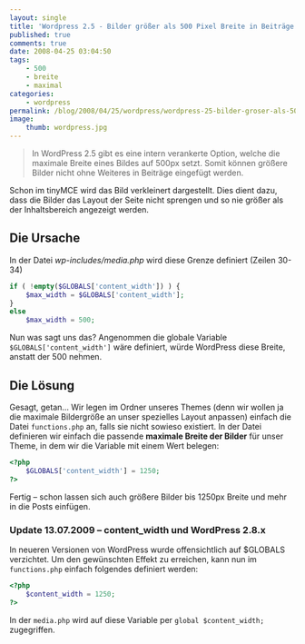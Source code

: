 ```yaml
---
layout: single
title: 'Wordpress 2.5 - Bilder größer als 500 Pixel Breite in Beiträge einfügen'
published: true
comments: true
date: 2008-04-25 03:04:50
tags:
    - 500
    - breite
    - maximal
categories:
    - wordpress
permalink: /blog/2008/04/25/wordpress/wordpress-25-bilder-groser-als-500-pixel-breite-in-beitrage-einfugen
image:
    thumb: wordpress.jpg
---
```

> In WordPress 2.5 gibt es eine intern verankerte Option, welche die maximale Breite eines Bildes auf 500px setzt. Somit können größere Bilder nicht ohne Weiteres in Beiträge eingefügt werden.

Schon im tinyMCE wird das Bild verkleinert dargestellt. Dies dient dazu, dass die Bilder das Layout der Seite nicht 
sprengen und so nie größer als der Inhaltsbereich angezeigt werden.

## Die Ursache

In der Datei _wp-includes/media.php_ wird diese Grenze definiert (Zeilen 30-34)

```php
if ( !empty($GLOBALS['content_width']) ) {
   	$max_width = $GLOBALS['content_width'];
}
else
	$max_width = 500;
```

Nun was sagt uns das? Angenommen die globale Variable `$GLOBALS['content_width']` wäre definiert, 
würde WordPress diese Breite, anstatt der 500 nehmen.

## Die Lösung

Gesagt, getan&#8230; Wir legen im Ordner unseres Themes (denn wir wollen ja die maximale Bildergröße an unser spezielles
 Layout anpassen) einfach die Datei `functions.php` an, falls sie nicht sowieso existiert. 
 In der Datei definieren wir einfach die passende **maximale Breite der Bilder** für unser Theme,
  in dem wir die Variable mit einem Wert belegen:

```php
<?php
	$GLOBALS['content_width'] = 1250;
?>
```

Fertig &#8211; schon lassen sich auch größere Bilder bis 1250px Breite und mehr in die Posts einfügen.

### Update 13.07.2009 &#8211; content_width und WordPress 2.8.x

In neueren Versionen von WordPress wurde offensichtlich auf $GLOBALS verzichtet. 
Um den gewünschten Effekt zu erreichen, kann nun im `functions.php` einfach folgendes definiert werden:

```php
<?php
	$content_width = 1250;
?>
```

In der `media.php` wird auf diese Variable per `global $content_width;` zugegriffen.